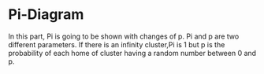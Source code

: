 # Pi-Diagram

In this part, Pi is going to be shown with changes of p. Pi and p are two different parameters. If there is an infinity cluster,Pi is 1 but p is the probability of each home of cluster having a random number between 0 and p.
